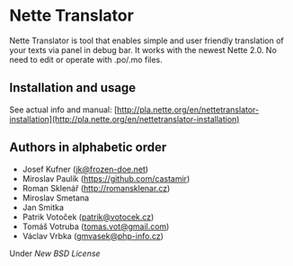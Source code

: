 Nette Translator
===

Nette Translator is tool that enables simple and user friendly translation of your texts via panel in debug bar. It works with the newest Nette 2.0. No need to edit or operate with .po/.mo files.

Installation and usage
---

See actual info and manual: [http://pla.nette.org/en/nettetranslator-installation](http://pla.nette.org/en/nettetranslator-installation)


Authors in alphabetic order
---

- Josef Kufner (jk@frozen-doe.net)
- Miroslav Paulík (https://github.com/castamir)
- Roman Sklenář (http://romansklenar.cz)
- Miroslav Smetana
- Jan Smitka
- Patrik Votoček (patrik@votocek.cz)
- Tomáš Votruba (tomas.vot@gmail.com)
- Václav Vrbka (gmvasek@php-info.cz)


Under *New BSD License*
